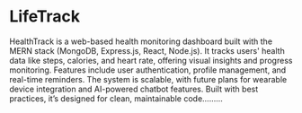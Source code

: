 # LifeTrack
HealthTrack is a web-based health monitoring dashboard built with the MERN stack (MongoDB, Express.js, React, Node.js). It tracks users' health data like steps, calories, and heart rate, offering visual insights and progress monitoring. Features include user authentication, profile management, and real-time reminders. The system is scalable, with future plans for wearable device integration and AI-powered chatbot features. Built with best practices, it’s designed for clean, maintainable code.........
